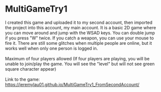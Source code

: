 # MultiGameTry1
I created this game and uploaded it to my second account, then imported the project into this account, my main account.
It is a basic 2D game where you can move around and jump with the WSAD keys. You can double jump if you press "W" twice. If you catch a weapon, you can use your mouse to fire it.
There are still some glitches when multiple people are online, but it works well when only one person is logged in. <br><br>Maximum of four players allowed (If four players are playing, you will be unable to join/play the game. You will see the "level" but will not see green square character appear)<br><br>
Link to the game: https://jeremylau01.github.io/MultiGameTry1_FromSecondAccount/
